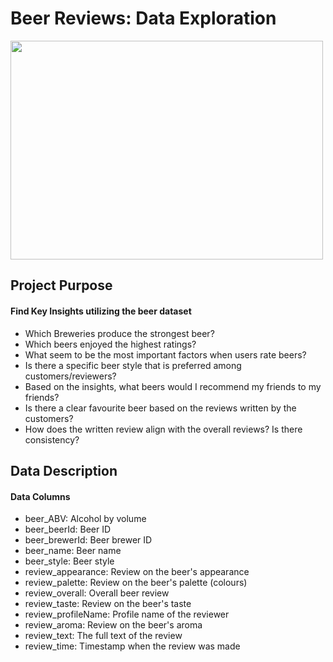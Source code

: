 # Beer Reviews: Data Exploration

<img src = "https://media.giphy.com/media/t2sKa4JKNW9DawxAYi/giphy.gif" width = "500" height = "350"/>

## Project Purpose
#### Find Key Insights utilizing the beer dataset

+ Which Breweries produce the strongest beer?
+ Which beers enjoyed the highest ratings?
+ What seem to be the most important factors when users rate beers?
+ Is there a specific beer style that is preferred among customers/reviewers?
+ Based on the insights, what beers would I recommend my friends to my friends?
+ Is there a clear favourite beer based on the reviews written by the customers?
+ How does the written review align with the overall reviews? Is there consistency?

## Data Description
#### Data Columns

+ beer_ABV: Alcohol by volume
+ beer_beerId: Beer ID
+ beer_brewerId: Beer brewer ID
+ beer_name: Beer name
+ beer_style: Beer style
+ review_appearance: Review on the beer's appearance
+ review_palette: Review on the beer's palette (colours)
+ review_overall: Overall beer review
+ review_taste: Review on the beer's taste
+ review_profileName: Profile name of the reviewer
+ review_aroma: Review on the beer's aroma
+ review_text: The full text of the review
+ review_time: Timestamp when the review was made
